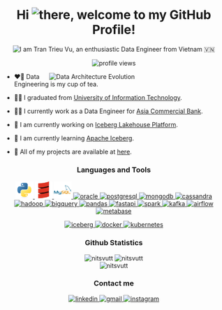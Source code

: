 <h1 align="center">
    Hi <img src="https://github.com/UtkarshPathrabe/UtkarshPathrabe/blob/main/assets/wave.gif" height="26" alt="there">, welcome to my GitHub Profile!
</h1>

<p align='center' style='margin: 16px 4px 8px;'>
    <img src="https://readme-typing-svg.herokuapp.com?font=Fira+Code&color=54A6FF&pause=0&center=true&vCenter=true&multiline=true&width=720&height=70&lines=I+am+Tran+Trieu+Vu,;an+enthusiastic+Data+Engineer+from+Vietnam+🇻🇳" alt="I am Tran Trieu Vu, an enthusiastic Data Engineer from Vietnam 🇻🇳" />
</p>

<p align="center"> 
    <img src="https://komarev.com/ghpvc/?username=nitsvutt" alt="profile views" />
</p>

<img align="right" title="Data Architecture Evolution" alt="Data Architecture Evolution" width="400" src="https://www.databricks.com/wp-content/uploads/2020/01/data-lakehouse-new.png">

<p>

- ❤️‍🔥 Data Engineering is my cup of tea.
    
- 🧑‍🎓 I graduated from [University of Information Technology](https://www.uit.edu.vn).
    
- 👨‍💻 I currently work as a Data Engineer for [Asia Commercial Bank](https://acb.com.vn/).

- 🔭 I am currently working on [Iceberg Lakehouse Platform](https://github.com/nitsvutt/iceberg-lakehouse-platform).

- 🌱 I am currently learning [Apache Iceberg](https://iceberg.apache.org/).

- 📝 All of my projects are available at [here](https://github.com/nitsvutt?tab=repositories).
    
</p>

<h3 align="center">Languages and Tools</h3>

<p align="center">
    <a href="https://www.python.org" target="_blank" rel="noreferrer">
        <img src="https://raw.githubusercontent.com/devicons/devicon/master/icons/python/python-original.svg" title="Python" alt="python" width="40" height="40"/>
    </a>
    <a href="https://www.scala-lang.org" target="_blank" rel="noreferrer">
        <img src="https://raw.githubusercontent.com/devicons/devicon/master/icons/scala/scala-original.svg" title="Scala" alt="scala" width="40" height="40"/>
    </a>
    <a href="https://www.mysql.com/" target="_blank" rel="noreferrer">
        <img src="https://raw.githubusercontent.com/devicons/devicon/master/icons/mysql/mysql-original-wordmark.svg" title="MySQL" alt="mysql" width="40" height="40"/>
    </a>
    <a href="https://www.oracle.com/" target="_blank" rel="noreferrer">
        <img src="https://logos-world.net/wp-content/uploads/2020/09/Oracle-Symbol.png" title="Oracle" alt="oracle" height="40"/>
    </a>
    <a href="https://www.postgresql.org" target="_blank" rel="noreferrer">
        <img src="https://www.postgresql.org/media/img/about/press/elephant.png" title="PostgreSQL" alt="postgresql" width="40" height="40"/>
    </a>
    <a href="https://www.mongodb.com/" target="_blank" rel="noreferrer">
        <img src="https://cdn.icon-icons.com/icons2/2415/PNG/512/mongodb_original_logo_icon_146424.png" title="MongoDB" alt="mongodb" width="40" height="40"/>
    </a>
    <a href="https://cassandra.apache.org/" target="_blank" rel="noreferrer">
        <img src="https://www.vectorlogo.zone/logos/apache_cassandra/apache_cassandra-icon.svg" title="Apache Cassandra" alt="cassandra" width="40" height="40"/>
    </a>
    <a href="https://hadoop.apache.org/" target="_blank" rel="noreferrer">
        <img src="https://www.vectorlogo.zone/logos/apache_hadoop/apache_hadoop-icon.svg" title="Apache Hadoop" alt="hadoop" width="40" height="40"/>
    </a>
    <a href="https://cloud.google.com/bigquery" target="_blank" rel="noreferrer">
        <img src="https://lh3.googleusercontent.com/p9ST3mhfKqDdxwwgyGHCFmCddgFeHnYlQfCbORDHJm48z1cZhEknPXlbY_iGsnr2sIPk8EVanoqGjA=e14-rw-lo-sc0xffffff-h48" title="Google Cloud Bigquery" alt="bigquery" width="40" height="40"/>
    </a>
    <a href="https://pandas.pydata.org/" target="_blank" rel="noreferrer">
        <img src="https://pandas.pydata.org/static/img/pandas_mark.svg" title="Pandas" alt="pandas" width="40" height="40" />
    </a>
    <a href="https://fastapi.tiangolo.com/" target="_blank" rel="noreferrer">
        <img src="https://cdn.try.direct/files/8400033b-cf2e-4fc4-ac91-45cadee082ed.svg" title="FastAPI" alt="fastapi" width="40" height="40" />
    </a>
    <a href="https://spark.apache.org/" target="_blank" rel="noreferrer">
        <img src="https://cdn.icon-icons.com/icons2/2699/PNG/512/apache_spark_logo_icon_170560.png" title="Apache Spark" alt="spark" width="40" height="40" />
    </a>
    <a href="https://kafka.apache.org/" target="_blank" rel="noreferrer">
        <img src="https://www.vectorlogo.zone/logos/apache_kafka/apache_kafka-icon.svg" title="Apache Kafka" alt="kafka" width="40" height="40"/>
    </a>
    <a href="https://airflow.apache.org/" target="_blank" rel="noreferrer">
        <img src="https://lh3.googleusercontent.com/P-RLru4O6beYhy-pzomD5Ujry9oCSNhdMNGyDV09SENhFKTGqBns8M0UJaM1tklpWzQm1KlTgmIFjVYaZCLoMA" title="Apache Airflow" alt="airflow" width="40" height="40"/>
    </a>
    <a href="https://www.metabase.com/" target="_blank" rel="noreferrer">
        <img src="https://www.metabase.com/images/logo.svg" title="Metabase" alt="metabase" height="40" />
    </a>
</p>

<p align="center">
    <a href="https://iceberg.apache.org/" target="_blank" rel="noreferrer">
        <img src="https://storage.googleapis.com/external-docs-assets/logos/apache_iceberg.png" title="Apache Iceberg" alt="iceberg" height="40" />
    </a>
    <a href="https://www.docker.com/" target="_blank" rel="noreferrer">
        <img src="https://www.docker.com/wp-content/uploads/2022/03/Moby-logo.png.webp" title="Docker" alt="docker" height="40" />
    </a>
    <a href="https://kubernetes.io/" target="_blank" rel="noreferrer">
        <img src="https://upload.wikimedia.org/wikipedia/commons/thumb/3/39/Kubernetes_logo_without_workmark.svg/1234px-Kubernetes_logo_without_workmark.svg.png" title="Kubernetes" alt="kubernetes" height="40" />
    </a>
</p>

<h3 align="center">Github Statistics</h3>

<p align="center">
    <img width="400" height="200" src="https://github-readme-stats.vercel.app/api?username=nitsvutt&show_icons=true,prs&cache_seconds=86400&theme=transparent" alt="nitsvutt"/>
    <img width="280" height="200" src="https://github-readme-stats.vercel.app/api/top-langs?username=nitsvutt&show_icons=true&locale=en&layout=compact&theme=transparent" alt="nitsvutt" />
    <br>
    <img width="280" height="200" src="https://github-readme-streak-stats.herokuapp.com/?user=nitsvutt&theme=transparent" alt="nitsvutt" />
</p>

<h3 align="center">Contact me</h3>

<p align="center">
    <a href="https://linkedin.com/in/nitsvutt" target="_blank" rel="noreferrer">
        <img src="https://cdn-icons-png.flaticon.com/512/174/174857.png" title="Linkedin" alt="linkedin" height="28" />
    </a>
    <a href="mailto:nitsvutt@gmail.com" target="_blank" rel="noreferrer">
        <img src="https://upload.wikimedia.org/wikipedia/commons/thumb/7/7e/Gmail_icon_%282020%29.svg/2560px-Gmail_icon_%282020%29.svg.png" title="Gmail" alt="gmail" height="28" />
    </a>
    <a href="https://instagram.com/nitsvutt" target="_blank" rel="noreferrer">
        <img src="https://raw.githubusercontent.com/rahuldkjain/github-profile-readme-generator/master/src/images/icons/Social/instagram.svg" title="Instagram" alt="instagram" height="28" />
    </a>
</p>
